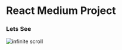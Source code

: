 # React Medium Project

### Lets See

![infinite scroll](https://i.postimg.cc/rpDjj8dn/infinite-scroll.gif)
